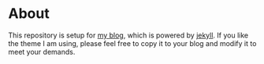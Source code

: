 # About

This repository is setup for [my blog](https://www.john-yuan.com), which is powered
by [jekyll](https://jekyllrb.com/). If you like the theme I am using, please
feel free to copy it to your blog and modify it to meet your demands.
